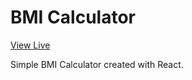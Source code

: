 # BMI Calculator

[View Live](https://nseyf.github.io/bmi-calc)

Simple BMI Calculator created with React.
